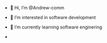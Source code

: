 - 👋 Hi, I’m @Andrew-comm
- 👀 I’m interested in  software development
- 🌱 I’m currently learning software enginering

- 


